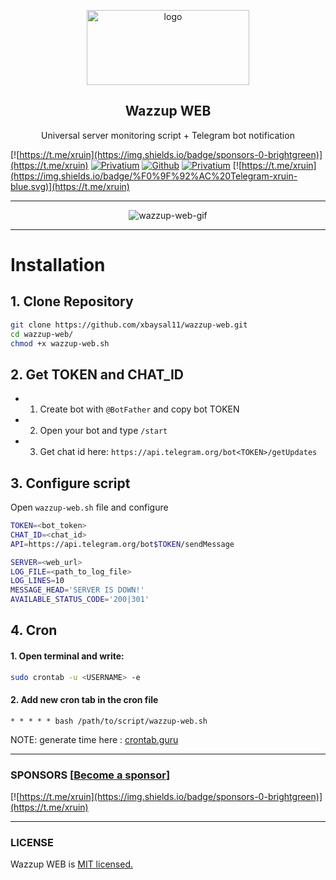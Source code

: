 <p align="center">
    <img src="https://i.postimg.cc/85JD0dGD/external-content-duckduckgo-com.png" alt="logo" width="260" height="120">
</p>

<h2 align="center">Wazzup WEB</h2>

<p align="center">
     Universal server monitoring script + Telegram bot notification
</p>

[![https://t.me/xruin](https://img.shields.io/badge/sponsors-0-brightgreen)](https://t.me/xruin)
[![Privatium](https://img.shields.io/github/license/xbaysal11/privatium)](https://github.com/xbaysal11/wazzup-web)
[![Github](https://img.shields.io/github/followers/xbaysal11?style=social)](https://github.com/xbaysal11)
[![Privatium](https://img.shields.io/github/stars/xbaysal11/wazzup-web?style=social)](https://github.com/xbaysal11/wazzup-web)
[![https://t.me/xruin](https://img.shields.io/badge/%F0%9F%92%AC%20Telegram-xruin-blue.svg)](https://t.me/xruin)

---

<p align="center">
    <img src="https://media.giphy.com/media/g1n3pswjr0ouc/giphy.gif" alt="wazzup-web-gif">
</p>

---

# Installation

## 1. Clone Repository
```sh
git clone https://github.com/xbaysal11/wazzup-web.git
cd wazzup-web/
chmod +x wazzup-web.sh
```

## 2. Get TOKEN and CHAT_ID

 - 1. Create bot with `@BotFather` and copy bot TOKEN
 - 2. Open your bot and type `/start`
 - 3. Get chat id here:  `https://api.telegram.org/bot<TOKEN>/getUpdates`

## 3. Configure script

Open `wazzup-web.sh` file and configure

```sh
TOKEN=<bot_token>
CHAT_ID=<chat_id>
API=https://api.telegram.org/bot$TOKEN/sendMessage

SERVER=<web_url>
LOG_FILE=<path_to_log_file>
LOG_LINES=10
MESSAGE_HEAD='SERVER IS DOWN!'
AVAILABLE_STATUS_CODE='200|301'
```

## 4. Cron
 
#### 1. Open terminal and write: 
```sh
sudo crontab -u <USERNAME> -e
```

#### 2. Add new cron tab in the cron file 
```
* * * * * bash /path/to/script/wazzup-web.sh
```

NOTE: generate time here : [crontab.guru](https://crontab.guru/#*_*_*_*_*)

---

### SPONSORS [[Become a sponsor](https://t.me/xruin)]

[![https://t.me/xruin](https://img.shields.io/badge/sponsors-0-brightgreen)](https://t.me/xruin)

---

### LICENSE

Wazzup WEB is [MIT licensed.](https://github.com/xbaysal11/wazzup-web/blob/master/LICENSE)
